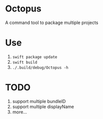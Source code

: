# Octopus
A command tool to package multiple projects

# Use
1. `swift package update`
2. `swift build`
3. `./.build/debug/Octopus -h`

# TODO
1. support multiple bundleID
2. support multiple displayName
3. more...
